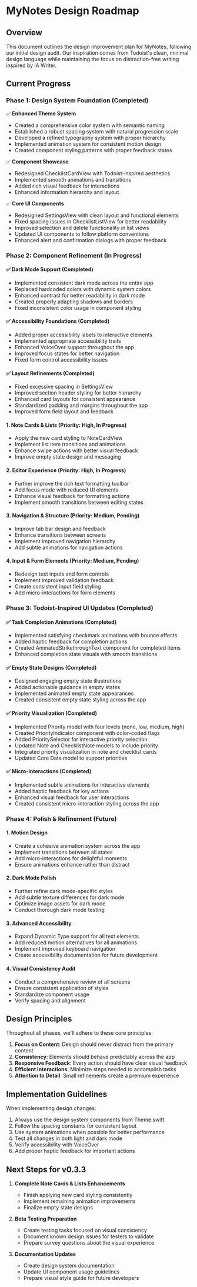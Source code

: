 # MyNotes Design Roadmap

## Overview

This document outlines the design improvement plan for MyNotes, following our initial design audit. Our inspiration comes from Todoist's clean, minimal design language while maintaining the focus on distraction-free writing inspired by iA Writer.

## Current Progress

### Phase 1: Design System Foundation (Completed)

✅ **Enhanced Theme System**
- Created a comprehensive color system with semantic naming
- Established a robust spacing system with natural progression scale
- Developed a refined typography system with proper hierarchy
- Implemented animation system for consistent motion design
- Created component styling patterns with proper feedback states

✅ **Component Showcase**
- Redesigned ChecklistCardView with Todoist-inspired aesthetics
- Implemented smooth animations and transitions
- Added rich visual feedback for interactions
- Enhanced information hierarchy and layout

✅ **Core UI Components**
- Redesigned SettingsView with clean layout and functional elements
- Fixed spacing issues in ChecklistListView for better readability
- Improved selection and delete functionality in list views
- Updated UI components to follow platform conventions
- Enhanced alert and confirmation dialogs with proper feedback

### Phase 2: Component Refinement (In Progress)

#### ✅ Dark Mode Support (Completed)
- Implemented consistent dark mode across the entire app
- Replaced hardcoded colors with dynamic system colors
- Enhanced contrast for better readability in dark mode
- Created properly adapting shadows and borders
- Fixed inconsistent color usage in component styling

#### ✅ Accessibility Foundations (Completed)
- Added proper accessibility labels to interactive elements
- Implemented appropriate accessibility traits
- Enhanced VoiceOver support throughout the app
- Improved focus states for better navigation
- Fixed form control accessibility issues

#### ✅ Layout Refinements (Completed)
- Fixed excessive spacing in SettingsView
- Improved section header styling for better hierarchy
- Enhanced card layouts for consistent appearance
- Standardized padding and margins throughout the app
- Improved form field layout and feedback

#### 1. Note Cards & Lists (Priority: High, In Progress)
- Apply the new card styling to NoteCardView
- Implement list item transitions and animations
- Enhance swipe actions with better visual feedback
- Improve empty state design and messaging

#### 2. Editor Experience (Priority: High, In Progress)
- Further improve the rich text formatting toolbar 
- Add focus mode with reduced UI elements
- Enhance visual feedback for formatting actions
- Implement smooth transitions between editing states

#### 3. Navigation & Structure (Priority: Medium, Pending)
- Improve tab bar design and feedback
- Enhance transitions between screens
- Implement improved navigation hierarchy
- Add subtle animations for navigation actions

#### 4. Input & Form Elements (Priority: Medium, Pending)
- Redesign text inputs and form controls
- Implement improved validation feedback
- Create consistent input field styling
- Add micro-interactions for form elements

### Phase 3: Todoist-Inspired UI Updates (Completed)

#### ✅ Task Completion Animations (Completed)
- Implemented satisfying checkmark animations with bounce effects
- Added haptic feedback for completion actions
- Created AnimatedStrikethroughText component for completed items
- Enhanced completion state visuals with smooth transitions

#### ✅ Empty State Designs (Completed)
- Designed engaging empty state illustrations
- Added actionable guidance in empty states
- Implemented animated empty state appearances
- Created consistent empty state styling across the app

#### ✅ Priority Visualization (Completed)
- Implemented Priority model with four levels (none, low, medium, high)
- Created PriorityIndicator component with color-coded flags
- Added PrioritySelector for interactive priority selection
- Updated Note and ChecklistNote models to include priority
- Integrated priority visualization in note and checklist cards
- Updated Core Data model to support priorities

#### ✅ Micro-interactions (Completed)
- Implemented subtle animations for interactive elements
- Added haptic feedback for key actions
- Enhanced visual feedback for user interactions
- Created consistent micro-interaction styling across the app

### Phase 4: Polish & Refinement (Future)

#### 1. Motion Design
- Create a cohesive animation system across the app
- Implement transitions between all states
- Add micro-interactions for delightful moments
- Ensure animations enhance rather than distract

#### 2. Dark Mode Polish
- Further refine dark mode-specific styles
- Add subtle texture differences for dark mode
- Optimize image assets for dark mode
- Conduct thorough dark mode testing

#### 3. Advanced Accessibility
- Expand Dynamic Type support for all text elements
- Add reduced motion alternatives for all animations
- Implement improved keyboard navigation
- Create accessibility documentation for future development

#### 4. Visual Consistency Audit
- Conduct a comprehensive review of all screens
- Ensure consistent application of styles
- Standardize component usage
- Verify spacing and alignment

## Design Principles

Throughout all phases, we'll adhere to these core principles:

1. **Focus on Content**: Design should never distract from the primary content
2. **Consistency**: Elements should behave predictably across the app
3. **Responsive Feedback**: Every action should have clear visual feedback
4. **Efficient Interactions**: Minimize steps needed to accomplish tasks
5. **Attention to Detail**: Small refinements create a premium experience

## Implementation Guidelines

When implementing design changes:

1. Always use the design system components from Theme.swift
2. Follow the spacing constants for consistent layout
3. Use system animations when possible for better performance
4. Test all changes in both light and dark mode
5. Verify accessibility with VoiceOver
6. Add proper haptic feedback for important actions

## Next Steps for v0.3.3

1. **Complete Note Cards & Lists Enhancements**
   - Finish applying new card styling consistently
   - Implement remaining animation improvements
   - Finalize empty state designs

2. **Beta Testing Preparation**
   - Create testing tasks focused on visual consistency
   - Document known design issues for testers to validate
   - Prepare survey questions about the visual experience

3. **Documentation Updates**
   - Create design system documentation
   - Update UI component usage guidelines
   - Prepare visual style guide for future developers
